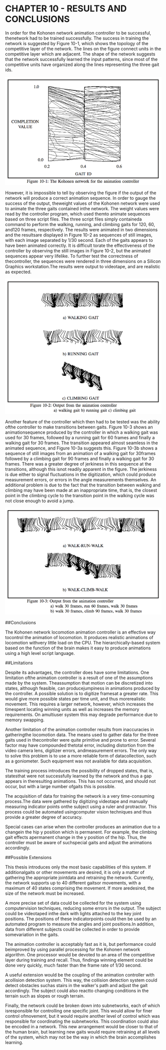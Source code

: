 # CHAPTER 10 - RESULTS AND CONCLUSIONS

In order for the Kohonen network animation controller to be successful, thenetwork had to be trained successfully.  The success in training the network is suggested by Figure 10-1, which shows the topology of the competitive layer of the network. The lines on the figure connect units in the competitive layer which are adjacent.  The shape of the network suggests that the network successfully learned the input patterns, since most of the competitive units have organized along the lines representing the three gait ids.  

![Figure 10-1](../png/ch10_01.png "Figure 10-1")

However, it is impossible to tell by observing the figure if the output of the network will produce a correct animation sequence.  In order to gauge the success of the output, theweight values of the Kohonen network were used to animate the three gaits contained inthe network.  The weight values were read by the controller program, which used themto animate sequences based on three script files.  The three script files simply containeda command to perform the walking, running, and climbing gaits for 120, 60, and120 frames, respectively.  The results were animated in two dimensions and the resultsare displayed in Figure 10-2 as sequences of still images, with each image separated by 1/30 second.  Each of the gaits appears to have been animated correctly.  It is difficult torate the effectiveness of the controller by observing the still images in Figure 10-2, but the animated sequences appear very lifelike.  To further test the correctness of thecontroller, the sequences were rendered in three dimensions on a Silicon Graphics workstation.The results were output to videotape, and are realistic as expected.

![Figure 10-2](../png/ch10_02.png "Figure 10-2")

Another feature of the controller which then had to be tested was the ability ofthe controller to make transitions between gaits.  Figure 10-3 shows an animationsequence produced by the controller in which a walking gait was used for 30 frames, followed by a running gait for 60 frames and finally a walking gait for 30 frames.  The transition appeared almost seamless in the animated sequence, and Figure 10-3a suggests this. Figure 10-3b shows a sequence of still images from an animation of a walking gait for 30frames followed by a climbing gait for 90 frames and finally a walking gait for 30 frames. There was a greater degree of jerkiness in this sequence at the transitions, although this isnot readily apparent in the figure.  The jerkiness is due either to signal fluctuations in the digitization, which could produce measurement errors, or errors in the angle measurements themselves.  An additional problem is due to the fact that the transition between walking and climbing may have been made at an inappropriate time, that is, the closest point in the climbing cycle to the transition point in the walking cycle was not close enough to avoid a jump.

![Figure 10-3](../png/ch10_03.png "Figure 10-3")

##Conclusions

The Kohonen network locomotion animation controller is an effective way tocontrol the animation of locomotion.  It produces realistic animations of locomotion withvery little load on the CPU.  The hierarchically-based system based on the function of the brain makes it easy to produce animations using a high level script language.

##Limitations

Despite its advantages, the controller does have some limitations.  One limitation ofthe animation controller is a result of one of the assumptions made by the system.  Theassumption that motion can be discretized into states, although feasible, can producejumpiness in animations produced by the controller.  A possible solution is to digitize framesat a greater rate.  This would give more possible states per time unit, and thus morerealistic movement.  This requires a larger network, however, which increases the timespent locating winning units as well as increases the memory requirements.  On amultiuser system this may degrade performance due to memory swapping.

Another limitation of the animation controller results from inaccuracies in gatheringthe locomotion data.  The means used to gather data for the three gaits used in thecontroller were quite primitive and prone to error.  Several factor may have compounded thetotal error, including distortion from the video camera lens, digitizer errors, andmeasurement
errors.  The only way to solve this problem is to use a more reliable form of datacollection, such as a goniometer.  Such equipment was not available for data acquisition.

The training process introduces the possibility of dropped states, that is, statesthat were not successfully learned by the network and thus a gap appears in theresulting animations.  This has not occurred, and should not occur, but with a large number ofgaits this is possible.

The acquisition of data for training the network is a very time-consuming process.The data were gathered by digitizing videotape and manually measuring indicator points onthe subject using a ruler and protractor.  This process could be automated usingcomputer vision techniques and thus provide a greater degree of accuracy.

Special cases can arise when the controller produces an animation due to a changein the hip y position which is permanent.  For example, the climbing gait effects apermanent change in the y position of the hip.  Thus, the controller must be aware of suchspecial gaits and adjust the animations accordingly.

##Possible Extensions

This thesis introduces only the most basic capabilities of this system.  If additionalgaits or other movements are desired, it is only a matter of gathering the appropriate jointdata and retraining the network.  Currently, the network supports up to 40 different gaitsor movements, with a maximum of 40 states comprising the movement.  If more aredesired, the size of the network must be increased.

A more precise set of data could be collected for the system using computervision techniques, reducing some errors in the output.  The subject could be videotaped inthe dark with lights attached to the key joint positions.  The positions of these indicatorpoints could then be used by an automated program to measure the angles and joint positions.In addition, data from different subjects could be collected in order to provide somevariation in the gaits.

The animation controller is acceptably fast as it is, but performance could beimproved by using parallel processing for the Kohonen network algorithm.  One processor would be devoted to an area of the competitive layer during training and recall.  Thus, findinga winning element could be done very quickly, much faster than the frame rate of 1/30 second.

A useful extension would be the coupling of the animation controller with acollision detection system.  This way, the collision detection system could detect obstacles suchas stairs in the walker's path and adjust the gait accordingly.  The subject could also reactto changing conditions in the terrain such as slopes or rough terrain.

Finally, the network could be broken down into subnetworks, each of which isresponsible for controlling one specific joint.  This would allow for finer control ofmovement, but it would require another level of control which was responsible for coordinating the subnetworks.  This coordination could also be encoded in a network.  This new arrangement would be closer to that of the human brain, but learning new gaits would require retraining at all levels of the system, which may not be the way in which the brain accomplishes learning.
